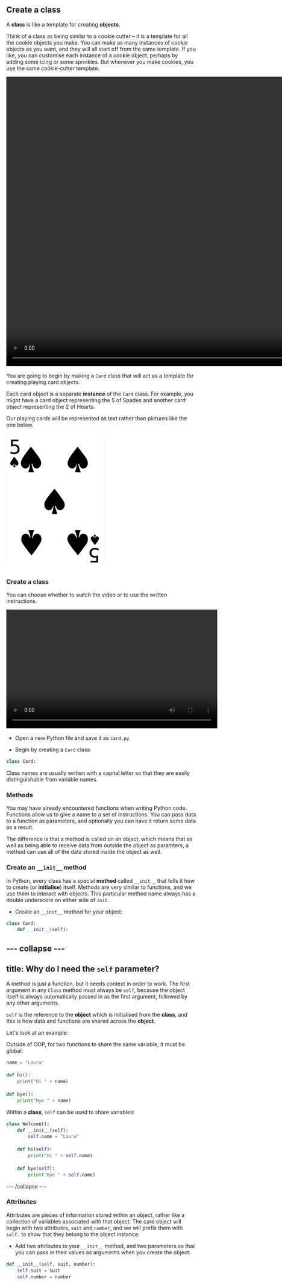 ## Create a class

A **class** is like a template for creating **objects**.  

Think of a class as being similar to a cookie cutter – it is a template for all the cookie objects you make. You can make as many instances of cookie objects as you want, and they will all start off from the same template. If you like, you can customise each instance of a cookie object, perhaps by adding some icing or some sprinkles. But whenever you make cookies, you use the same cookie-cutter template.

<video width="1024" height="768" controls>
<source src="resources/Cementyourknowledgeofobjects.mp4" type="video/mp4">
Your browser does not support the video tag, so try FireFox or Chrome.
</video>

You are going to begin by making a `Card` class that will act as a template for creating playing card objects.

Each card object is a separate **instance** of the `Card` class. For example, you might have a card object representing the 5 of Spades and another card object representing the 2 of Hearts.

Our playing cards will be represented as text rather than pictures like the one below.

![Five of spades](images/five-of-spades.png)

### Create a class

You can choose whether to watch the video or to use the written instructions.

<video width="560" height="315" controls>
<source src="resources/clip1.mp4" type="video/mp4">
Your browser does not support the video tag, so try FireFox or Chrome.
</video>

+ Open a new Python file and save it as `card.py`.

+ Begin by creating a `Card` class:

```python
class Card:
```

Class names are usually written with a capital letter so that they are easily distinguishable from variable names.

### Methods

You may have already encountered functions when writing Python code. Functions allow us to give a name to a set of instructions. You can pass data to a function as parameters, and optionally you can have it return some data as a result.

The difference is that a method is called on an object, which means that as well as being able to receive data from outside the object as paramters, a method can use all of the data stored inside the object as well.

### Create an `__init__` method

In Python, every class has a special **method** called `__init__` that tells it how to create (or **initialise**) itself. Methods are very similar to functions, and we use them to interact with objects. This particular method name always has a double underscore on either side of `init`.

+ Create an `__init__` method for your object:

```python
class Card:
    def __init__(self):
```

--- collapse ---
---
title: Why do I need the `self` parameter?
---
A method is just a function, but it needs context in order to work. The first argument in any `Class` method must always be `self`, because the object itself is always automatically passed in as the first argument, followed by any other arguments.

`self` is the reference to the **object** which is initialised from the **class**, and this is how data and functions are shared across the **object**.

Let's look at an example:

Outside of OOP, for two functions to share the same variable, it must be global:

```python
name = "Laura"

def hi():
    print("Hi " + name)

def bye():
    print("Bye " + name)
```

Within a **class**, `self` can be used to share variables:

```python
class Welcome():
    def __init__(self):
        self.name = "Laura"

    def hi(self):
        print("Hi " + self.name)

    def bye(self):
        print("Bye " + self.name)
```

--- /collapse ---

### Attributes

Attributes are pieces of information stored within an object, rather like a collection of variables associated with that object. The card object will begin with two attributes, `suit` and `number`, and we will prefix them with `self.` to show that they belong to the object instance.

+ Add two attributes to your `__init__` method, and two parameters so that you can pass in their values as arguments when you create the object:

```python
def __init__(self, suit, number):
    self.suit = suit
    self.number = number
```
